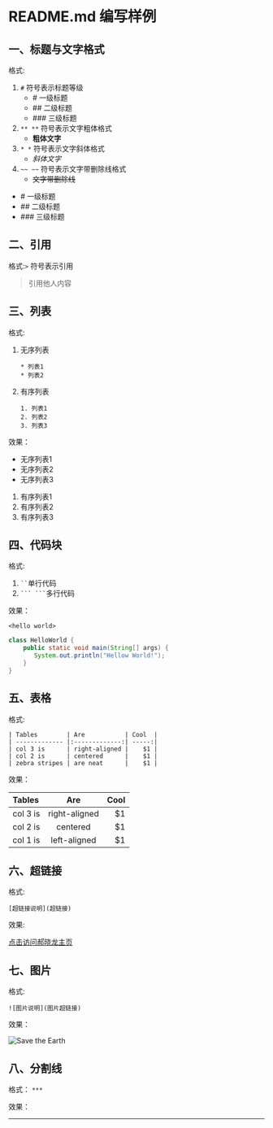 # README.md 编写样例

## 一、标题与文字格式

格式:

1. `#` 符号表示标题等级
    *  \#   一级标题
    *  \##  二级标题
    *  \### 三级标题
2. `** **` 符号表示文字粗体格式
    * **粗体文字**
3. `* *` 符号表示文字斜体格式
    * *斜体文字*
4. `~~ ~~` 符号表示文字带删除线格式
    * ~~文字带删除线~~

*  \#   一级标题
*  \##  二级标题
*  \### 三级标题

## 二、引用

格式:`>` 符号表示引用

>引用他人内容

## 三、列表

格式:

1. 无序列表

   `* 列表1`  
   `* 列表2`
   
2. 有序列表

   `1. 列表1`  
   `2. 列表2`  
   `3. 列表3`  

效果：

* 无序列表1
* 无序列表2
* 无序列表3

1. 有序列表1 
2. 有序列表2 
3. 有序列表3 


## 四、代码块

格式:
1. ` `` `单行代码
2. ` ``` ``` `多行代码

效果：

`<hello world>`
```JAVA
class HelloWorld {
    public static void main(String[] args) {
       System.out.println("Hellow World!");
    }
}
```

## 五、表格

格式:
```
| Tables        | Are           | Cool  |
| ------------- |:-------------:| -----:|
| col 3 is      | right-aligned |    $1 |
| col 2 is      | centered      |    $1 |
| zebra stripes | are neat      |    $1 |
```

效果：

| Tables        | Are           | Cool  |
| :------------ |:-------------:| -----:|
| col 3 is      | right-aligned |    $1 |
| col 2 is      | centered      |    $1 |
| col 1 is      | left-aligned  |    $1 |

## 六、超链接

格式:

`[超链接说明](超链接)`

效果:
    
[点击访问郝晓龙主页](http://www.haoxiaolong.cn)

## 七、图片

格式:

`![图片说明](图片超链接)`

效果：

![Save the Earth](http://pic44.photophoto.cn/20170720/1132114040018480_b.jpg)

## 八、分割线

格式： `***`

效果：
***
